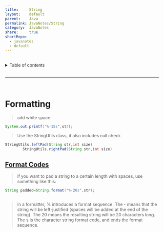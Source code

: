 ```yaml
---
title:     String    
layout:    default    
parent:    Java    
permalink: JavaNotes/String    
category:  JavaNotes    
share:     true    
shortRepo:    
  - javanotes    
  - default              
---
```

    
<br/>            
    
<details markdown="block">                  
<summary>                  
Table of contents                  
</summary>                  
{: .text-delta }                  
1. TOC                  
{:toc}                  
</details>                  
    
<br/>                  
    
***                  
    
<br/>                  
    
# Formatting    
    
> add white space    
    
```java    
System.out.printf("%-15s",str);    
```    
    
> Use the StringUtils class, it also includes null check    
    
```java    
StringUtils.leftPad(String str,int size)    
        StringUtils.rightPad(String str,int size)    
```    
    
## [Format Codes](https://docs.oracle.com/javase/6/docs/api/java/util/Formatter.html#detail)    
    
> if you want to pad a string to a certain length with spaces, use something like this:    
    
```java    
String padded=String.format("%-20s",str);    
    
```    
    
> In a formatter, % introduces a format sequence. The - means that the string will be left-justified (spaces will be added at the end of the string). The 20 means the resulting string will be 20 characters long. The s is the character string format code, and ends the format sequence.